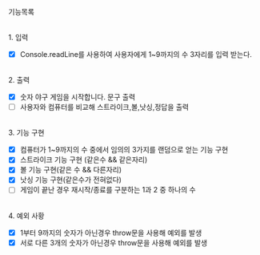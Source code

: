 기능목록

<br>
1. 입력
   
   - [x] Console.readLine를 사용하여 사용자에게 1~9까지의 수 3자리를 입력 받는다.

<br>   
2. 출력

- [x] 숫자 야구 게임을 시작합니다. 문구 출력
- [ ] 사용자와 컴퓨터를 비교해 스트라이크,볼,낫싱,정답을 출력

<br>
3. 기능 구현
   
   - [x] 컴퓨터가 1~9까지의 수 중에서 임의의 3가지를 랜덤으로 얻는 기능 구현
   - [x] 스트라이크 기능 구현 (같은수 && 같은자리)
   - [x] 볼 기능 구현(같은 수 && 다른자리)
   - [x] 낫싱 기능 구현(같은수가 전혀없다)
   - [ ] 게임이 끝난 경우 재시작/종료를 구분하는 1과 2 중 하나의 수

<br>
4. 예외 사황

- [x] 1부터 9까지의 숫자가 아닌경우 throw문을 사용해 예외를 발생
- [x] 서로 다른 3개의 숫자가 아닌경우 throw문을 사용해 예외를 발생
